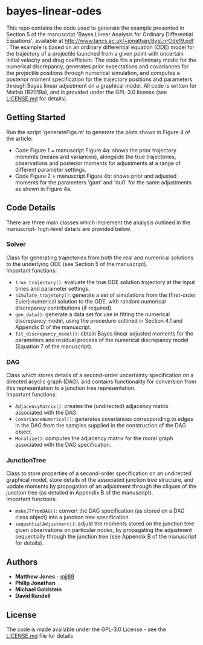 # bayes-linear-odes

This repo contains the code used to generate the example presented in Section 5 of the manuscript 'Bayes Linear Analysis for Ordinary Differential Equations', available at http://www.lancs.ac.uk/~jonathan/BysLnrOde19.pdf . The example is based on an ordinary differential equation (ODE) model for the trajectory of a projectile launched from a given point with uncertain initial velocity and drag coefficient. The code fits a preliminary model for the numerical discrepancy, generates prior expectations and covariances for the projectile positions through numerical simulation, and computes a posterior moment specification for the trajectory positions and parameters through Bayes linear adjustment on a graphical model. All code is written for Matlab (R2019a), and is provided under the GPL-3.0 license (see [LICENSE.md](LICENSE.md) for details).

## Getting Started

Run the script 'generateFigs.m' to generate the plots shown in Figure 4 of the article:
* Code Figure 1 = manuscript Figure 4a: shows the prior trajectory moments (means and variances), alongside the true trajectories, observations and posterior moments for adjustments at a range of different parameter settings.
* Code Figure 2 = manuscript Figure 4b: shows prior and adjusted moments for the parameters 'gam' and 'du0' for the same adjustments as shown in Figure 4a.

## Code Details

There are three main classes which implement the analysis outlined in the manuscript- high-level details are provided below.

### Solver

Class for generating trajectories from both the real and numerical solutions to the underlying ODE (see Section 5 of the manuscript).\
Important functions:
* `true_trajectory()`: evaluate the true ODE solution trajectory at the input times and parameter settings.
* `simulate_trajetory()`: generate a set of simulations from the (first-order Euler) numerical solution to the ODE, with random numerical discrepancy contributions (if required).
* `gen_data()`: generate a data set for use in fitting the numerical discrepancy model, using the procedure outlined in Section 4.1 and Appendix D of the manuscript.
* `fit_discrepancy_model()`: obtain Bayes linear adjusted moments for the parameters and residual process of the numerical discrepancy model (Equation 7 of the manuscript).

### DAG

Class which stores details of a second-order uncertainty specification on a directed acyclic graph (DAG), and contains functionality for conversion from this representation to a junction tree representation.\
Important functions:
* `AdjacencyMatrix()`: creates the (undirected) adjacency matrix associated with the DAG.
* `CovarianceNumerical()`: generates covariances corresponding to edges in the DAG from the samples supplied in the construction of the DAG object.
* `Moralize()`: computes the adjacency matrix for the moral graph associated with the DAG specification.

### JunctionTree

Class to store properties of a second-order specification on an undirected graphical model, store details of the associated junction tree structure, and update moments by propagation of an adjustment through the cliques of the junction tree (as detailed in Appendix B of the manuscript).\
Important functions:
* `makeJTfromDAG()`: convert the DAG specification (as stored on a DAG class object) into a junction tree specification.
* `sequentialAdjustment()`: adjust the moments stored on the junction tree given observations on particular nodes, by propagating the adjustment sequentially through the junction tree (see Appendix B of the manuscript for details).

## Authors

* **Matthew Jones** - [mjj89](https://github.com/mjj89)
* **Philip Jonathan** 
* **Michael Goldstein**
* **David Randell**

## License

The code is made available under the GPL-3.0 License - see the [LICENSE.md](LICENSE.md) file for details